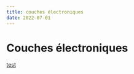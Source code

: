 ```yaml
---
title: couches électroniques
date: 2022-07-01
---
```


# Couches électroniques
[test](chimie/test.md)